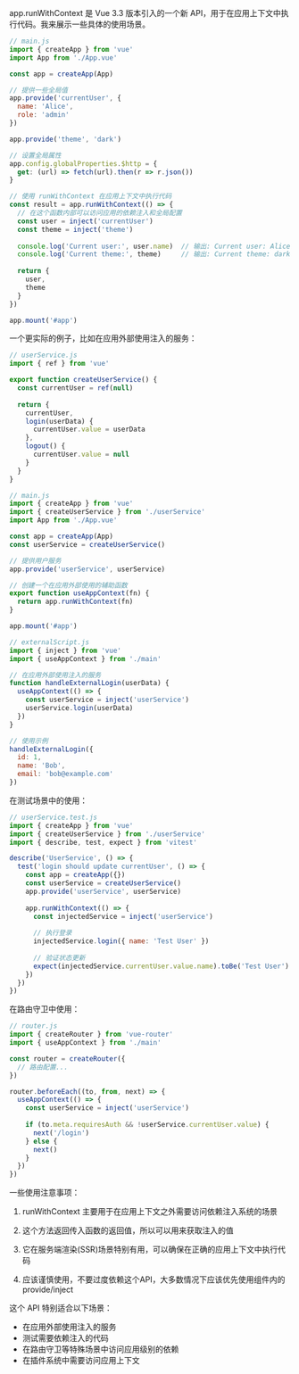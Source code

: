 app.runWithContext 是 Vue 3.3 版本引入的一个新 API，用于在应用上下文中执行代码。我来展示一些具体的使用场景。

```javascript
// main.js
import { createApp } from 'vue'
import App from './App.vue'

const app = createApp(App)

// 提供一些全局值
app.provide('currentUser', {
  name: 'Alice',
  role: 'admin'
})

app.provide('theme', 'dark')

// 设置全局属性
app.config.globalProperties.$http = {
  get: (url) => fetch(url).then(r => r.json())
}

// 使用 runWithContext 在应用上下文中执行代码
const result = app.runWithContext(() => {
  // 在这个函数内部可以访问应用的依赖注入和全局配置
  const user = inject('currentUser')
  const theme = inject('theme')
  
  console.log('Current user:', user.name)  // 输出: Current user: Alice
  console.log('Current theme:', theme)     // 输出: Current theme: dark
  
  return {
    user,
    theme
  }
})

app.mount('#app')
```

一个更实际的例子，比如在应用外部使用注入的服务：

```javascript
// userService.js
import { ref } from 'vue'

export function createUserService() {
  const currentUser = ref(null)
  
  return {
    currentUser,
    login(userData) {
      currentUser.value = userData
    },
    logout() {
      currentUser.value = null
    }
  }
}
```

```javascript
// main.js
import { createApp } from 'vue'
import { createUserService } from './userService'
import App from './App.vue'

const app = createApp(App)
const userService = createUserService()

// 提供用户服务
app.provide('userService', userService)

// 创建一个在应用外部使用的辅助函数
export function useAppContext(fn) {
  return app.runWithContext(fn)
}

app.mount('#app')
```

```javascript
// externalScript.js
import { inject } from 'vue'
import { useAppContext } from './main'

// 在应用外部使用注入的服务
function handleExternalLogin(userData) {
  useAppContext(() => {
    const userService = inject('userService')
    userService.login(userData)
  })
}

// 使用示例
handleExternalLogin({
  id: 1,
  name: 'Bob',
  email: 'bob@example.com'
})
```

在测试场景中的使用：

```javascript
// userService.test.js
import { createApp } from 'vue'
import { createUserService } from './userService'
import { describe, test, expect } from 'vitest'

describe('UserService', () => {
  test('login should update currentUser', () => {
    const app = createApp({})
    const userService = createUserService()
    app.provide('userService', userService)
    
    app.runWithContext(() => {
      const injectedService = inject('userService')
      
      // 执行登录
      injectedService.login({ name: 'Test User' })
      
      // 验证状态更新
      expect(injectedService.currentUser.value.name).toBe('Test User')
    })
  })
})
```

在路由守卫中使用：

```javascript
// router.js
import { createRouter } from 'vue-router'
import { useAppContext } from './main'

const router = createRouter({
  // 路由配置...
})

router.beforeEach((to, from, next) => {
  useAppContext(() => {
    const userService = inject('userService')
    
    if (to.meta.requiresAuth && !userService.currentUser.value) {
      next('/login')
    } else {
      next()
    }
  })
})
```

一些使用注意事项：

1. runWithContext 主要用于在应用上下文之外需要访问依赖注入系统的场景

2. 这个方法返回传入函数的返回值，所以可以用来获取注入的值

3. 它在服务端渲染(SSR)场景特别有用，可以确保在正确的应用上下文中执行代码

4. 应该谨慎使用，不要过度依赖这个API，大多数情况下应该优先使用组件内的 provide/inject

这个 API 特别适合以下场景：
- 在应用外部使用注入的服务
- 测试需要依赖注入的代码
- 在路由守卫等特殊场景中访问应用级别的依赖
- 在插件系统中需要访问应用上下文